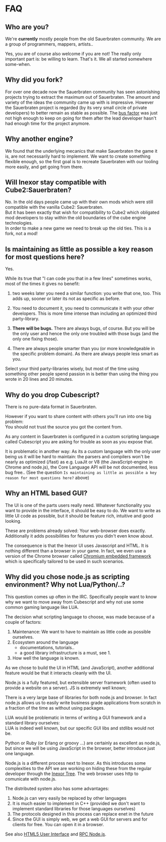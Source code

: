 # FAQ

## Who are you?

We're **currently** mostly people from the old Sauerbraten community. We are a group of programmers, mappers, artists..

Yes, you are of course also welcome if you are not!
The really only important part is: be willing to learn. That's it. We all started somewhere some-when.

## Why did you fork?

For over one decade now the Sauerbraten community has seen astonishing projects trying to extract the maximum out of Sauerbraten. The amount and variety of the ideas the community came up with is impressive.
However the Sauerbraten project is regarded (by its very small circle of private developers) to better remain as stable as possible.
The [bus factor](https://en.wikipedia.org/wiki/Bus_factor) was just not high enough to keep on going for them after the lead developer hasn't had enough time for the project anymore.

## Why another engine?

We found that the underlying mecanics that make Sauerbraten the game it is, are not necessarily hard to implement. We want to create something flexible enough, so the first goal is to recreate Sauerbraten with our tooling more easily, and get going from there.

## Will Inexor stay compatible with Cube2:Sauerbraten?

No. In the old days people came up with their own mods which were still compatible with the vanilla Cube2: Sauerbraten.  
But it has been exactly that wish for compatibility to Cube2 which obligated mod developers to stay within the old boundaries of the cube engine technologies.  
In order to make a new game we need to break up the old ties. This is a fork, not a mod!


## Is maintaining as little as possible a key reason for most questions here?
Yes.

While its true that "I can code you that in a few lines" sometimes works, most of the times it gives no benefit:

1. two weeks later you need a similar function: you write that one, too. This adds up, sooner or later its not as specific as before.

2. You need to document it, you need to communicate it with your other developers. This is more time intense than including an optimized third party-library.

3. **There will be bugs.** There are always bugs, of course. But you will be the only user and hence the only one troubled with those bugs (and the only one fixing those).

4. There are always people smarter than you (or more knowledgeable in the specific problem domain). As there are always people less smart as you.

Select your third party-libraries wisely, but most of the time using something other people spend passion in is better than using the thing you wrote in 20 lines and 20 minutes.

## Why do you drop Cubescript?

There is no pure-data format in Sauerbraten.

However if you want to share content with others you'll run into one big problem:  
You should not trust the source you got the content from.

As any content in Sauerbraten is configured in a custom scripting language called Cubescript you are asking for trouble as soon as you expose that.

It is problematic in another way:
As its a custom language with the only user being us it will be hard to maintain:
the parsers and compilers won't be nearly as optimized (/fast) as e.g. LuaJit or V8 (the JavaScript-engine in Chrome and node.js), the Core Language API will be not documented, less bug free.. (See the question `Is maintaining as little as possible a key reason for most questions here?` above)

## Why an HTML based GUI?

The UI is one of the parts users really need. Whatever functionality you want to provide in the interface, it should be easy to do.
We want to write as little UI code as possible, but it should be feature rich, intuitive and good looking.

These are problems already solved: Your web-browser does exactly.  
Additionally it adds possibilities for features you didn't even know about.

The consequence is that the Inexor UI uses Javascript and HTML.
It is nothing different than a browser in your game. In fact, we even use a version of the Chrome browser called [Chromium embedded framework](https://en.wikipedia.org/wiki/Chromium_Embedded_Framework) which is specifically tailored to be used in such scenarios.


## Why did you chose node.js as scripting environment? Why not Lua/Python/..?

This question comes up often in the IRC. Specifically people want to know why we want to move away from Cubescript and why not use some common gaming language like LUA.

The decision what scripting language to choose, was made because of a couple of factors:

1. Maintenance: We want to have to maintain as little code as possible ourselves.
2. Ecosystem around the language
     * documentations, tutorials..
     * a good library infrastructure is a must, see 1.
3. How well the language is known.

As we chose to build the UI in HTML (and JavaScript), another additional feature would be that it interacts cleanly with the UI.

Node.js is a fully featured, but extensible server framework (often used to provide a website on a server).
JS is extremely well known;

There is a very large base of libraries for both node.js and browser. In fact node.js allows us to easily write business grade applications from scratch in a fraction of the time as without using packages.

LUA would be problematic in terms of writing a GUI framework and a standard library ourselves:  
LUA is indeed well known, but our specific GUI libs and stdlibs would not be.

Python or Ruby (or Erlang or groovy ...) are certainly as excellent as node.js, but since we will be using JavaScript in the browser, better introduce just one language.

Node.js is a different process next to Inexor. As this introduces some complexities to the API we are working on hiding these from the regular developer through the [Inexor Tree](./features//flexible-network-and-synchronization/).
The web browser uses http to comunicate with node.js.

The distributed system also has some advantages:

1. Node.js can very easily be replaced by other languages
2. It is much easier to implement in C++  (provided we don't want to implement standard libraries for those languages ourselves)
3. The protocols designed in this process can replace enet in the future
4. Since the GUI is simply web, we get a web GUI for servers and for clients for free. You can open it in a browser.

See also [HTML5 User Interface](./features/ingame-web-ui/) and [RPC Node.js](./features/flexible-network-and-synchronization/RPC-Node.js.md).
